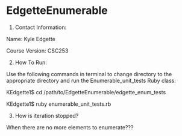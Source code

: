 # EdgetteEnumerable

1. Contact Information:


Name: Kyle Edgette

Course Version: CSC253

2. How To Run:


Use the following commands in terminal to change directory to the appropriate directory and run 
the Enumerable_unit_tests Ruby class:


KEdgette1$ cd /path/to/EdgetteEnumerable/edgette_enum_tests 

KEdgette1$ ruby enumerable_unit_tests.rb

3. How is iteration stopped?

When there are no more elements to enumerate???